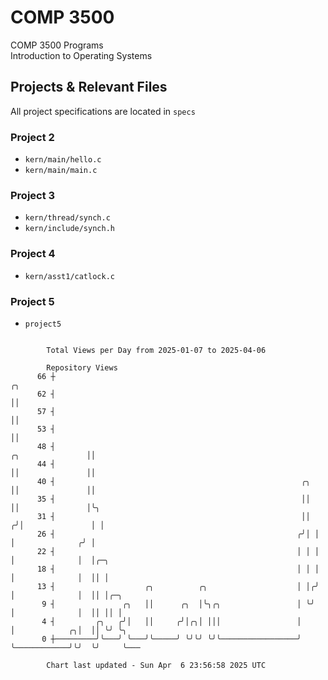 # COMP 3500
COMP 3500 Programs  
Introduction to Operating Systems  
## Projects & Relevant Files
All project specifications are located in `specs`
### Project 2
- `kern/main/hello.c`
- `kern/main/main.c`
### Project 3
- `kern/thread/synch.c`
- `kern/include/synch.h`
### Project 4
- `kern/asst1/catlock.c`
### Project 5
- `project5`

```

        Total Views per Day from 2025-01-07 to 2025-04-06

        Repository Views
      66 ┼                                                                            ╭╮
      62 ┤                                                                            ││
      57 ┤                                                                            ││
      53 ┤                                                                            ││
      48 ┤                                                           ╭╮               ││
      44 ┤                                                           ││               ││
      40 ┤                                                       ╭╮  ││               ││
      35 ┤                                                       ││  ││               │╰╮
      31 ┤                                                       ││ ╭╯│               │ │
      26 ┤                                                      ╭╯│ │ │              ╭╯ │
      22 ┤                                                      │ │ │ │              │  │╭─╮
      18 ┤                                                      │ │ │ │              │  ││ │
      13 ┤                    ╭╮          ╭╮                    │ │╭╯ │              │  ││ │╭─╮
       9 ┤               ╭╮   ││      ╭╮  │╰╮╭╮                 │ ╰╯  │              │  ││ ││ │
       4 ┤         ╭╮   ╭╯│   ││     ╭╯│╭╮│ │││                 │     │            ╭╮│  ││ ╰╯ ╰╮
       0 ┼─────────╯╰───╯ ╰───╯╰─────╯ ╰╯╰╯ ╰╯╰─────────────────╯     ╰────────────╯╰╯  ╰╯     ╰───

        Chart last updated - Sun Apr  6 23:56:58 2025 UTC
        
```
